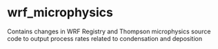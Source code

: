 # wrf_microphysics
Contains changes in WRF Registry and Thompson microphysics source code to output process rates related to condensation and deposition 
